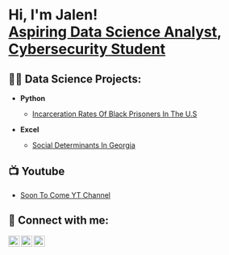 <h1>Hi, I'm Jalen! <br/><a href="https://github.com/Jalen-A">Aspiring Data Science Analyst</a>, <a href="www.linkedin.com/in/jalen-artis-4a9621252">Cybersecurity Student</a> </h1>

<h2>👨‍💻 Data Science Projects:</h2>

- <b>Python</b>
  - [Incarceration Rates Of Black Prisoners In The U.S](https://github.com/Jalen-A/Incarceration-Rates-Of-Prisoners-In-The-U.S)

- <b>Excel</b>
  - [Social Determinants In Georgia](https://github.com/Jalen-A/Social-determinants-of-Georgia-analysis)

<h2>📺 Youtube </h2>

- [Soon To Come YT Channel]()

<h2> 🤳 Connect with me:</h2>


[<img align="left" alt="JoshMadakor | Twitter" width="22px" src="https://cdn.jsdelivr.net/npm/simple-icons@v3/icons/twitter.svg" />][twitter]
[<img align="left" alt="JoshMadakor | LinkedIn" width="22px" src="https://cdn.jsdelivr.net/npm/simple-icons@v3/icons/linkedin.svg" />][linkedin]
[<img align="left" alt="JoshMadakor | Instagram" width="22px" src="https://cdn.jsdelivr.net/npm/simple-icons@v3/icons/instagram.svg" />][instagram]

[twitter]: https://twitter.com/Jalen_Artis0
[instagram]: https://www.instagram.com/jalen_artis/
[linkedin]: www.linkedin.com/in/jalen-artis-4a9621252


<!--
**joshmadakor1/joshmadakor1** is a ✨ _special_ ✨ repository because its `README.md` (this file) appears on your GitHub profile.

Here are some ideas to get you started:

- 🔭 I’m currently working on ...
- 🌱 I’m currently learning ...
- 👯 I’m looking to collaborate on ...
- 🤔 I’m looking for help with ...
- 💬 Ask me about ...
- 📫 How to reach me: ...
- 😄 Pronouns: ...
- ⚡ Fun fact: ...
-->

